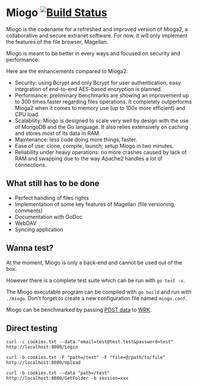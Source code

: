 # Miogo [![Build Status](https://travis-ci.org/efournival/miogo.svg?branch=master)](https://travis-ci.org/efournival/miogo)

Miogo is the codename for a refreshed and improved version of Mioga2, a collaborative and secure extranet software. For now, it will only implement the features of the file browser, Magellan.

Miogo is meant to be better in every ways and focused on security and performance.

Here are the enhancements compared to Mioga2:
* Security: using Bcrypt and only Bcrypt for user authentication, easy integration of end-to-end AES-based encryption is planned.
* Performance: preliminary benchmarks are showing an improvement up to 300 times faster regarding files operations. It completely outperforms Mioga2 when it comes to memory use (up to 100x more efficient) and CPU load.
* Scalability: Miogo is designed to scale very well by design with the use of MongoDB and the Go language. It also relies extensively on caching and stores most of its data in RAM.
* Maintenance: less code doing more things, faster.
* Ease of use: clone, compile, launch; setup Miogo in two minutes.
* Reliability under heavy operations: no more crashes caused by lack of RAM and swapping due to the way Apache2 handles a lot of connections.

## What still has to be done
* Perfect handling of files rights
* Implementation of some key features of Magellan (file versioning, comments)
* Documentation with GoDoc
* WebDAV
* Syncing application


## Wanna test?
At the moment, Miogo is only a back-end and cannot be used out of the box.

However there is a complete test suite which can be run with `go test -v`.

The Miogo executable program can be compiled with `go build` and run with `./miogo`. Don't forget to create a new configuration file named `miogo.conf`.

Miogo can be benchmarked by passing [POST data](https://github.com/wg/wrk/issues/22) to [WRK](https://github.com/wg/wrk).

## Direct testing
```
curl -c cookies.txt --data "email=test@test.test&password=test" http://localhost:8080/Login
```
```
curl -b cookies.txt -F "path=/test" -F "file=@/path/to/file" http://localhost:8080/Upload
```
```
curl -b cookies.txt --data "path=/test" http://localhost:8080/GetFolder -b session=xxx
```
